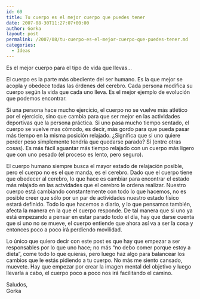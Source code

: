 ```yaml
---
id: 69
title: Tu cuerpo es el mejor cuerpo que puedes tener
date: 2007-08-30T11:27:07+00:00
author: Gorka
layout: post
permalink: /2007/08/tu-cuerpo-es-el-mejor-cuerpo-que-puedes-tener.md
categories:
  - Ideas
---
```

Es el mejor cuerpo para el tipo de vida que llevas…

El cuerpo es la parte más obediente del ser humano. Es la que mejor se acopla y obedece todas las órdenes del cerebro. Cada persona modifica su cuerpo según la vida que cada uno lleva. Es el mejor ejemplo de evolución que podemos encontrar.

Si una persona hace mucho ejercicio, el cuerpo no se vuelve más atlético por el ejercicio, sino que cambia para que ser mejor en las actividades deportivas que la persona práctica. Si uno pasa mucho tiempo sentado, el cuerpo se vuelve mas cómodo, es decir, más gordo para que pueda pasar más tiempo en la misma posición relajado. ¿Significa que si uno quiere perder peso simplemente tendría que quedarse parado? Sí (entre otras cosas). Es más fácil aguantar más tiempo relajado con un cuerpo más ligero que con uno pesado (el proceso es lento, pero seguro).

El cuerpo humano siempre busca el mayor estado de relajación posible, pero el cuerpo no es el que manda, es el cerebro. Dado que el cuerpo tiene que obedecer al cerebro, lo que hace es cambiar para encontrar el estado más relajado en las actvidades que el cerebro le ordena realizar. Nuestro cuerpo está cambiando constantemente con todo lo que hacemos, no es posible creer que sólo por un par de actividades nuestro estado físico estará definido. Todo lo que hacemos a diario, y lo que pensamos también, afecta la manera en la que el cuerpo responde. De tal manera que si uno ya está empezando a pensar en estar parado todo el día, hay que darse cuenta que si uno no se mueve, el cuerpo entiende que ahora así va a ser la cosa y entonces poco a poco irá perdiendo movilidad.

Lo único que quiero decir con este post es que hay que empezar a ser responsables por lo que uno hace; no más “no debo comer porque estoy a dieta”, come todo lo que quieras, pero luego haz algo para balancear los cambios que le estás pidiendo a tu cuerpo. No más me siento cansado, muevete. Hay que empezar por crear la imagen mental del objetivo y luego llevarla a cabo, el cuerpo poco a poco nos irá facilitando el camino.

Saludos,<br />
Gorka
